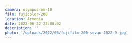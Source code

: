 ```yaml
---
camera: olympus-om-10
film: fujicolor-200
location: Armenia
date: 2022-06-22 23:00:02
description: ''
photo: '/uploads/2022/06/fujifilm-200-sevan-2022-9.jpg'
---
```


